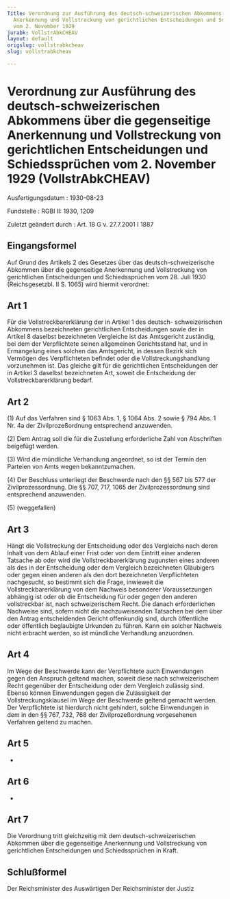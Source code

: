 ```yaml
---
Title: Verordnung zur Ausführung des deutsch-schweizerischen Abkommens über die gegenseitige
  Anerkennung und Vollstreckung von gerichtlichen Entscheidungen und Schiedssprüchen
  vom 2. November 1929
jurabk: VollstrAbkCHEAV
layout: default
origslug: vollstrabkcheav
slug: vollstrabkcheav

---
```


# Verordnung zur Ausführung des deutsch-schweizerischen Abkommens über die gegenseitige Anerkennung und Vollstreckung von gerichtlichen Entscheidungen und Schiedssprüchen vom 2. November 1929 (VollstrAbkCHEAV)

Ausfertigungsdatum
:   1930-08-23

Fundstelle
:   RGBl II: 1930, 1209

Zuletzt geändert durch
:   Art. 18 G v. 27.7.2001 I 1887


## Eingangsformel

Auf Grund des Artikels 2 des Gesetzes über das deutsch-schweizerische
Abkommen über die gegenseitige Anerkennung und Vollstreckung von
gerichtlichen Entscheidungen und Schiedssprüchen vom 28. Juli 1930
(Reichsgesetzbl. II S. 1065) wird hiermit verordnet:


## Art 1

Für die Vollstreckbarerklärung der in Artikel 1 des deutsch-
schweizerischen Abkommens bezeichneten gerichtlichen Entscheidungen
sowie der in Artikel 8 daselbst bezeichneten Vergleiche ist das
Amtsgericht zuständig, bei dem der Verpflichtete seinen allgemeinen
Gerichtsstand hat, und in Ermangelung eines solchen das Amtsgericht,
in dessen Bezirk sich Vermögen des Verpflichteten befindet oder die
Vollstreckungshandlung vorzunehmen ist. Das gleiche gilt für die
gerichtlichen Entscheidungen der in Artikel 3 daselbst bezeichneten
Art, soweit die Entscheidung der Vollstreckbarerklärung bedarf.


## Art 2

(1) Auf das Verfahren sind § 1063 Abs. 1, § 1064 Abs. 2 sowie § 794
Abs. 1 Nr. 4a der Zivilprozeßordnung entsprechend anzuwenden.

(2) Dem Antrag soll die für die Zustellung erforderliche Zahl von
Abschriften beigefügt werden.

(3) Wird die mündliche Verhandlung angeordnet, so ist der Termin den
Parteien von Amts wegen bekanntzumachen.

(4) Der Beschluss unterliegt der Beschwerde nach den §§ 567 bis 577
der Zivilprozessordnung. Die §§ 707, 717, 1065 der Zivilprozessordnung
sind entsprechend anzuwenden.

(5) (weggefallen)


## Art 3

Hängt die Vollstreckung der Entscheidung oder des Vergleichs nach
deren Inhalt von dem Ablauf einer Frist oder von dem Eintritt einer
anderen Tatsache ab oder wird die Vollstreckbarerklärung zugunsten
eines anderen als des in der Entscheidung oder dem Vergleich
bezeichneten Gläubigers oder gegen einen anderen als den dort
bezeichneten Verpflichteten nachgesucht, so bestimmt sich die Frage,
inwieweit die Vollstreckbarerklärung von dem Nachweis besonderer
Voraussetzungen abhängig ist oder ob die Entscheidung für oder gegen
den anderen vollstreckbar ist, nach schweizerischem Recht. Die danach
erforderlichen Nachweise sind, sofern nicht die nachzuweisenden
Tatsachen bei dem über den Antrag entscheidenden Gericht offenkundig
sind, durch öffentliche oder öffentlich beglaubigte Urkunden zu
führen. Kann ein solcher Nachweis nicht erbracht werden, so ist
mündliche Verhandlung anzuordnen.


## Art 4

Im Wege der Beschwerde kann der Verpflichtete auch Einwendungen gegen
den Anspruch geltend machen, soweit diese nach schweizerischem Recht
gegenüber der Entscheidung oder dem Vergleich zulässig sind. Ebenso
können Einwendungen gegen die Zulässigkeit der Vollstreckungsklausel
im Wege der Beschwerde geltend gemacht werden. Der Verpflichtete ist
hierdurch nicht gehindert, solche Einwendungen in dem in den §§ 767,
732, 768 der Zivilprozeßordnung vorgesehenen Verfahren geltend zu
machen.


## Art 5

-


## Art 6

-


## Art 7

Die Verordnung tritt gleichzeitig mit dem deutsch-schweizerischen
Abkommen über die gegenseitige Anerkennung und Vollstreckung von
gerichtlichen Entscheidungen und Schiedssprüchen in Kraft.


## Schlußformel

Der Reichsminister des Auswärtigen
Der Reichsminister der Justiz

